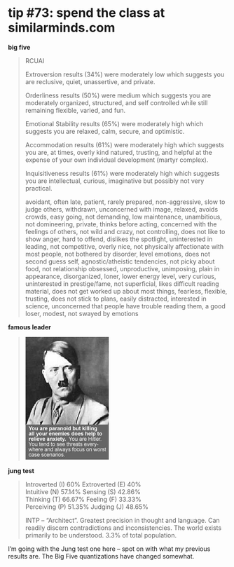 # tip #73: spend the class at similarminds.com

**big five**

> RCUAI
>
> Extroversion results (34%) were moderately low which suggests you are reclusive, quiet, unassertive, and private.
>
> Orderliness results (50%) were medium which suggests you are moderately organized, structured, and self controlled while still remaining flexible, varied, and fun.
>
> Emotional Stability results (65%) were moderately high which suggests you are relaxed, calm, secure, and optimistic.
>
> Accommodation results (61%) were moderately high which suggests you are, at times, overly kind natured, trusting, and helpful at the expense of your own individual development (martyr complex).
>
> Inquisitiveness results (61%) were moderately high which suggests you are intellectual, curious, imaginative but possibly not very practical.
>
> avoidant, often late, patient, rarely prepared, non-aggressive, slow to judge others, withdrawn, unconcerned with image, relaxed, avoids crowds, easy going, not demanding, low maintenance, unambitious, not domineering, private, thinks before acting, concerned with the feelings of others, not wild and crazy, not controlling, does not like to show anger, hard to offend, dislikes the spotlight, uninterested in leading, not competitive, overly nice, not physically affectionate with most people, not bothered by disorder, level emotions, does not second guess self, agnostic/atheistic tendencies, not picky about food, not relationship obsessed, unproductive, unimposing, plain in appearance, disorganized, loner, lower energy level, very curious, uninterested in prestige/fame, not superficial, likes difficult reading material, does not get worked up about most things, fearless, flexible, trusting, does not stick to plans, easily distracted, interested in science, unconcerned that people have trouble reading them, a good loser, modest, not swayed by emotions

**famous leader**

> ![](<../../.gitbook/assets/image (7).png>)<img src="http://images.similarminds.com/leader/6.jpg" alt="" data-size="original">

**jung test**

> Introverted (I) 60% Extroverted (E) 40%\
> Intuitive (N) 57.14% Sensing (S) 42.86%\
> Thinking (T) 66.67% Feeling (F) 33.33%\
> Perceiving (P) 51.35% Judging (J) 48.65%
>
> INTP – “Architect”. Greatest precision in thought and language. Can readily discern contradictions and inconsistencies. The world exists primarily to be understood. 3.3% of total population.

I’m going with the Jung test one here – spot on with what my previous results are. The Big Five quantizations have changed somewhat.
